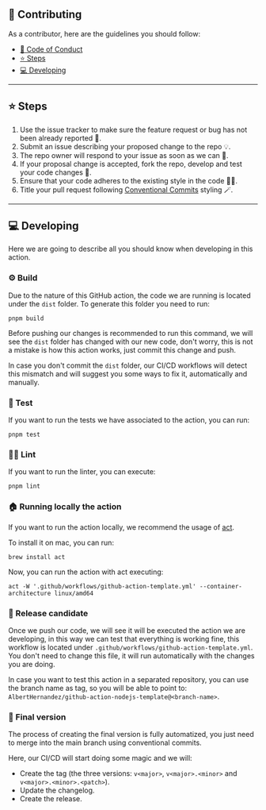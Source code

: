 ## 👏 Contributing

As a contributor, here are the guidelines you should follow:

- [👔 Code of Conduct](CODE_OF_CONDUCT.md)
- [⭐️ Steps](#-steps)
- [💻️ Developing](#-developing)

---

## ⭐️ Steps

1. Use the issue tracker to make sure the feature request or bug has not been already reported 🔎.
2. Submit an issue describing your proposed change to the repo 💡.
3. The repo owner will respond to your issue as soon as we can 💪.
4. If your proposal change is accepted, fork the repo, develop and test your code changes 🤝.
5. Ensure that your code adheres to the existing style in the code 💅🏻.
6. Title your pull request following [Conventional Commits](https://www.conventionalcommits.org/en/v1.0.0/) styling 🪄.

---

## 💻️ Developing

Here we are going to describe all you should know when developing in this action.

### ⚙️ Build

Due to the nature of this GitHub action, the code we are running is located under the `dist` folder. To generate this folder you need to run:

```shell
pnpm build
```

Before pushing our changes is recommended to run this command, we will see the `dist` folder has changed with our new code, don't worry, this is not a mistake is how this action works, just commit this change and push.

In case you don't commit the `dist` folder, our CI/CD workflows will detect this mismatch and will suggest you some ways to fix it, automatically and manually.

### 🧪 Test

If you want to run the tests we have associated to the action, you can run:

```shell
pnpm test
```

### 💅🏻 Lint

If you want to run the linter, you can execute:

```shell
pnpm lint
```

### 🏠 Running locally the action

If you want to run the action locally, we recommend the usage of [act](https://github.com/nektos/act).

To install it on mac, you can run:

```shell
brew install act
```

Now, you can run the action with act executing:

```shell
act -W '.github/workflows/github-action-template.yml' --container-architecture linux/amd64
```

### 🐣 Release candidate

Once we push our code, we will see it will be executed the action we are developing, in this way we can test that everything is working fine, this workflow is located under `.github/workflows/github-action-template.yml`. You don't need to change this file, it will run automatically with the changes you are doing.

In case you want to test this action in a separated repository, you can use the branch name as tag, so you will be able to point to: `AlbertHernandez/github-action-nodejs-template@<branch-name>`.

### 🚀 Final version

The process of creating the final version is fully automatized, you just need to merge into the main branch using conventional commits.

Here, our CI/CD will start doing some magic and we will:

- Create the tag (the three versions: `v<major>`, `v<major>.<minor>` and `v<major>.<minor>.<patch>`).
- Update the changelog.
- Create the release.
